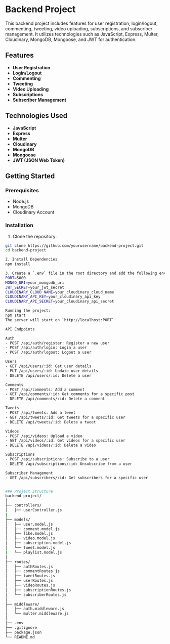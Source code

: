 # Backend Project

This backend project includes features for user registration, login/logout, commenting, tweeting, video uploading, subscriptions, and subscriber management. It utilizes technologies such as JavaScript, Express, Multer, Cloudinary, MongoDB, Mongoose, and JWT for authentication.

## Features

- **User Registration**
- **Login/Logout**
- **Commenting**
- **Tweeting**
- **Video Uploading**
- **Subscriptions**
- **Subscriber Management**

## Technologies Used

- **JavaScript**
- **Express**
- **Multer**
- **Cloudinary**
- **MongoDB**
- **Mongoose**
- **JWT (JSON Web Token)**

## Getting Started

### Prerequisites

- Node.js
- MongoDB
- Cloudinary Account

### Installation

1. Clone the repository:

```bash
git clone https://github.com/yourusername/backend-project.git
cd backend-project

2. Install Dependencies
npm install

3. Create a `.env` file in the root directory and add the following environment variables:
PORT=5000
MONGO_URI=your_mongodb_uri
JWT_SECRET=your_jwt_secret
CLOUDINARY_CLOUD_NAME=your_cloudinary_cloud_name
CLOUDINARY_API_KEY=your_cloudinary_api_key
CLOUDINARY_API_SECRET=your_cloudinary_api_secret

Running the project:
npm start
The server will start on `http://localhost:PORT`

API Endpoints

Auth
- POST /api/auth/register: Register a new user
- POST /api/auth/login: Login a user
- POST /api/auth/logout: Logout a user

Users
- GET /api/users/:id: Get user details
- PUT /api/users/:id: Update user details
- DELETE /api/users/:id: Delete a user

Comments
- POST /api/comments: Add a comment
- GET /api/comments/:id: Get comments for a specific post
- DELETE /api/comments/:id: Delete a comment

Tweets
- POST /api/tweets: Add a tweet
- GET /api/tweets/:id: Get tweets for a specific user
- DELETE /api/tweets/:id: Delete a tweet

Videos
- POST /api/videos: Upload a video
- GET /api/videos/:id: Get videos for a specific user
- DELETE /api/videos/:id: Delete a video

Subscriptions
- POST /api/subscriptions: Subscribe to a user
- DELETE /api/subscriptions/:id: Unsubscribe from a user

Subscriber Management
- GET /api/subscribers/:id: Get subscribers for a specific user


### Project Structure
backend-project/
│
├── controllers/
│   ├── userController.js
|
├── models/
│   ├── user.model.js
│   ├── comment.model.js
│   ├── like.model.js
│   ├── video.model.js
│   ├── subscription.model.js
│   └── tweet.model.js
|   └── playlist.model.js
│
├── routes/
│   ├── authRoutes.js
│   ├── commentRoutes.js
│   ├── tweetRoutes.js
│   ├── userRoutes.js
│   ├── videoRoutes.js
│   ├── subscriptionRoutes.js
│   └── subscriberRoutes.js
│
├── middleware/
│   ├── auth.middleware.js
│   └── multer.middleware.js
│
├── .env
├── .gitignore
├── package.json
└── README.md

